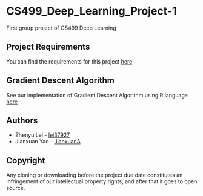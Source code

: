 # CS499_Deep_Learning_Project-1
First group project of CS499 Deep Learning

## Project Requirements
You can find the requirements for this project [here](https://github.com/tdhock/cs499-spring2020/blob/master/projects/1.org)

## Gradient Descent Algorithm
See our implementation of Gradient Descent Algorithm using R language [here](GradientDescent.R)



## Authors
* Zhenyu Lei - [lei37927](https://github.com/lei37927)
* Jianxuan Yao - [JianxuanA](https://github.com/JianxuanA)

## Copyright
Any cloning or downloading before the project due date constitutes an infringement of our intellectual property rights, and after that it goes to open source.

